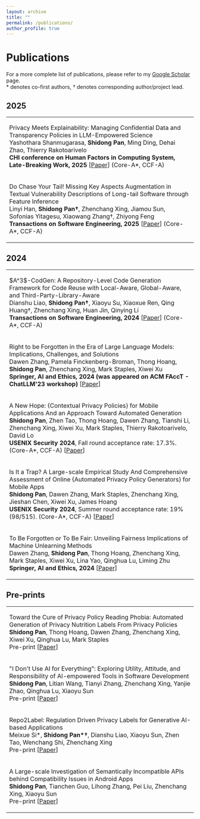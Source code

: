 ```yaml
---
layout: archive
title: ""
permalink: /publications/
author_profile: true
---
```


<style>
table.imgtable, table.imgtable td{
  /* height: auto; */
  /* text-align: left; */
}

</style>

# <i class="fa fa-fw fa-copy"></i> Publications

For a more complete list of publications, please refer to my <a href="https://scholar.google.com.au/citations?user=IPz6ilYAAAAJ&hl=en">Google Scholar</a> page.<br>
\* denotes co-first authors, † denotes corresponding author/project lead.


## 2025
<table class='imgtable'>
  <tr>
    <td align="left">
      <p>
        Privacy Meets Explainability: Managing Confidential Data and Transparency Policies in LLM-Empowered Science<br>
        Yashothara Shanmugarasa, <b>Shidong Pan</b>, Ming Ding, Dehai Zhao, Thierry Rakotoarivelo<br>
        <b> CHI conference on Human Factors in Computing System, Late-Breaking Work, 2025</b>
        [<a href="https://arxiv.org/abs/2405.07430">Paper</a>] (Core-A*, CCF-A)
      </p>
    </td>
  </tr>
  
  <tr>
    <td align="left">
      <p>
        Do Chase Your Tail! Missing Key Aspects Augmentation in Textual Vulnerability Descriptions of Long-tail Software through Feature Inference<br>
        Linyi Han, <b>Shidong Pan†</b>, Zhenchang Xing, Jiamou Sun, Sofonias Yitagesu, Xiaowang Zhang†, Zhiyong Feng<br>
        <b>Transactions on Software Engineering, 2025</b>
        [<a href="https://arxiv.org/abs/2405.07430">Paper</a>] (Core-A*, CCF-A)
      </p>
    </td>
  </tr>

  
</table>

## 2024

<table class='imgtable'>
  <tr>
    <td align="left">
      <p>
       $A^3$-CodGen: A Repository-Level Code Generation Framework for Code Reuse with Local-Aware, Global-Aware, and Third-Party-Library-Aware<br>
        Dianshu Liao, <b>Shidong Pan†</b>, Xiaoyu Su, Xiaoxue Ren, Qing Huang†, Zhenchang Xing, Huan Jin, Qinying Li<br>
        <b>Transactions on Software Engineering, 2024</b>
        [<a href="https://arxiv.org/abs/2312.05772">Paper</a>] (Core-A*, CCF-A)
      </p>
    </td>
  </tr>
  <tr>
    <td align="left">
      <p>
        Right to be Forgotten in the Era of Large Language Models: Implications, Challenges, and Solutions<br>
        Dawen Zhang, Pamela Finckenberg-Broman, Thong Hoang, <b>Shidong Pan</b>, Zhenchang Xing, Mark Staples, Xiwei Xu<br>
        <b>Springer, AI and Ethics, 2024 (was appeared on ACM FAccT - ChatLLM'23 workshop)</b>        
        [<a href="https://arxiv.org/abs/2307.03941">Paper</a>]
      </p>
    </td>
  </tr>
  <tr>
    <td align="left">
      <p>
        A New Hope: {Contextual Privacy Policies} for Mobile Applications And an Approach Toward Automated Generation<br>
        <b>Shidong Pan</b>, Zhen Tao, Thong Hoang, Dawen Zhang, Tianshi Li, Zhenchang Xing, Xiwei Xu, Mark Staples, Thierry Rakotoarivelo, David Lo<br>
        <b>USENIX Security 2024</b>, Fall round acceptance rate: 17.3%. (Core-A*, CCF-A)
        [<a href="https://arxiv.org/abs/2402.14544">Paper</a>]
      </p>
    </td>
  </tr>

  <tr>
    <td align="left">
      <p>
        Is It a Trap? A Large-scale Empirical Study And Comprehensive Assessment of Online {Automated Privacy Policy Generators} for Mobile Apps<br>
        <b>Shidong Pan</b>, Dawen Zhang, Mark Staples, Zhenchang Xing, Jieshan Chen, Xiwei Xu, James Hoang<br>
        <b>USENIX Security 2024</b>, Summer round acceptance rate: 19% (98/515). (Core-A*, CCF-A)
        [<a href="https://arxiv.org/abs/2305.03271">Paper</a>]
      </p>
    </td>
  </tr>
  <tr>
    <td align="left">
      <p>
        To Be Forgotten or To Be Fair: Unveiling Fairness Implications of Machine Unlearning Methods<br>
        Dawen Zhang, <b>Shidong Pan</b>, Thong Hoang, Zhenchang Xing, Mark Staples, Xiwei Xu, Lina Yao, Qinghua Lu, Liming Zhu<br>
        <b>Springer, AI and Ethics, 2024</b>        
        [<a href="https://link.springer.com/article/10.1007/s43681-023-00398-y">Paper</a>]
      </p>
    </td>
  </tr>
  
</table>

## Pre-prints

<table class='imgtable'>
  <tr>
    <td align="left">
      <p>
        Toward the Cure of Privacy Policy Reading Phobia: Automated Generation of Privacy Nutrition Labels From Privacy Policies<br>
        <b>Shidong Pan</b>, Thong Hoang, Dawen Zhang, Zhenchang Xing, Xiwei Xu, Qinghua Lu, Mark Staples<br>
        Pre-print
        [<a href="https://arxiv.org/abs/2306.10923">Paper</a>]
      </p>
    </td>
  </tr>

  <tr>
    <td align="left">
      <p>
        "I Don't Use AI for Everything": Exploring Utility, Attitude, and Responsibility of AI-empowered Tools in Software Development<br>
        <b>Shidong Pan</b>, Litian Wang, Tianyi Zhang, Zhenchang Xing, Yanjie Zhao, Qinghua Lu, Xiaoyu Sun<br>
        Pre-print
        [<a href="https://arxiv.org/abs/2405.07430">Paper</a>]
      </p>
    </td>
  </tr>
  <tr>
    <td align="left">
      <p>
        Repo2Label: Regulation Driven Privacy Labels for Generative AI-based Applications<br>
        Meixue Si*, <b>Shidong Pan*†</b>, Dianshu Liao, Xiaoyu Sun, Zhen Tao, Wenchang Shi, Zhenchang Xing<br>
        Pre-print
        [<a href="https://arxiv.org/abs/2405.07430">Paper</a>]
      </p>
    </td>
  </tr>
  <tr>
    <td align="left">
      <p>
        A Large-scale Investigation of Semantically Incompatible APIs behind Compatibility Issues in Android Apps<br>
        <b>Shidong Pan</b>, Tianchen Guo, Lihong Zhang, Pei Liu, Zhenchang Xing, Xiaoyu Sun<br>
        Pre-print
        [<a href="https://arxiv.org/abs/2406.17431">Paper</a>]
      </p>
    </td>
  </tr>

  
</table>


